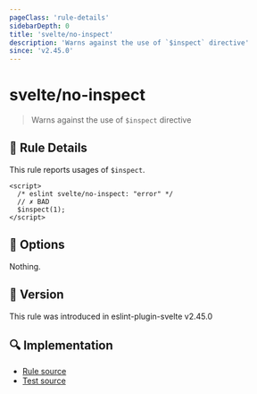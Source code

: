 ```yaml
---
pageClass: 'rule-details'
sidebarDepth: 0
title: 'svelte/no-inspect'
description: 'Warns against the use of `$inspect` directive'
since: 'v2.45.0'
---
```


# svelte/no-inspect

> Warns against the use of `$inspect` directive

## :book: Rule Details

This rule reports usages of `$inspect`.

<ESLintCodeBlock>

<!--eslint-skip-->

```svelte
<script>
  /* eslint svelte/no-inspect: "error" */
  // ✗ BAD
  $inspect(1);
</script>
```

</ESLintCodeBlock>

## :wrench: Options

Nothing.

## :rocket: Version

This rule was introduced in eslint-plugin-svelte v2.45.0

## :mag: Implementation

- [Rule source](https://github.com/sveltejs/eslint-plugin-svelte/blob/main/packages/eslint-plugin-svelte/src/rules/no-inspect.ts)
- [Test source](https://github.com/sveltejs/eslint-plugin-svelte/blob/main/packages/eslint-plugin-svelte/tests/src/rules/no-inspect.ts)

